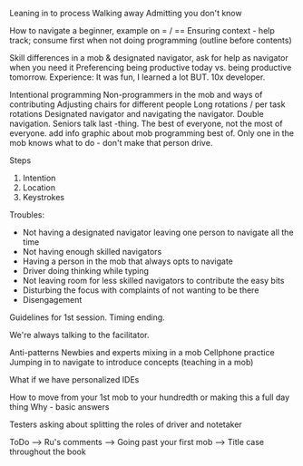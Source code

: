 Leaning in to process
Walking away
Admitting you don't know

How to navigate a beginner, example on  = / ==
Ensuring context - help track; consume first when not doing programming (outline before contents)

Skill differences in a mob & designated navigator, ask for help as navigator when you need it
Preferencing being productive today vs. being productive tomorrow. Experience: It was fun, I learned a lot BUT. 10x developer.


Intentional programming
Non-programmers in the mob and ways of contributing
Adjusting chairs for different people
Long rotations / per task rotations
Designated navigator and navigating the navigator. Double navigation. Seniors talk last -thing.
The best of everyone, not the most of everyone. add info graphic about mob programming best of.
Only one in the mob knows what to do - don't make that person drive.

Steps
1. Intention
2. Location
3. Keystrokes

Troubles:
  * Not having a designated navigator leaving one person to navigate all the time
  * Not having enough skilled navigators
  * Having a person in the mob that always opts to navigate
  * Driver doing thinking while typing
  * Not leaving room for less skilled navigators to contribute the easy bits
  * Disturbing the focus with complaints of not wanting to be there
  * Disengagement

Guidelines for 1st session. Timing ending.

We're always talking to the facilitator.

Anti-patterns
Newbies and experts mixing in a mob
Cellphone practice
Jumping in to navigate to introduce concepts (teaching in a mob)

What if we have personalized IDEs

How to move from your 1st mob to your hundredth or making this a full day thing
Why - basic answers

Testers asking about splitting the roles of driver and notetaker

ToDo
--> Ru's comments
--> Going past your first mob
--> Title case throughout the book
